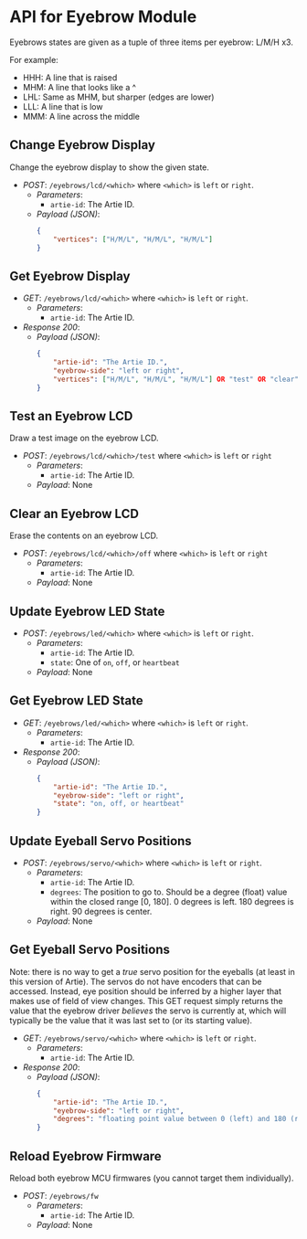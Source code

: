# API for Eyebrow Module

Eyebrows states are given as a tuple of three items per eyebrow: L/M/H x3.

For example:

* HHH: A line that is raised
* MHM: A line that looks like a ^
* LHL: Same as MHM, but sharper (edges are lower)
* LLL: A line that is low
* MMM: A line across the middle

## Change Eyebrow Display

Change the eyebrow display to show the given state.

* *POST*: `/eyebrows/lcd/<which>` where `<which>` is `left` or `right`.
    * *Parameters*:
        * `artie-id`: The Artie ID.
    * *Payload (JSON)*:
        ```json
        {
            "vertices": ["H/M/L", "H/M/L", "H/M/L"]
        }
        ```

## Get Eyebrow Display

* *GET*: `/eyebrows/lcd/<which>` where `<which>` is `left` or `right`.
    * *Parameters*:
        * `artie-id`: The Artie ID.
* *Response 200*:
    * *Payload (JSON)*:
        ```json
        {
            "artie-id": "The Artie ID.",
            "eyebrow-side": "left or right",
            "vertices": ["H/M/L", "H/M/L", "H/M/L"] OR "test" OR "clear"
        }
        ```

## Test an Eyebrow LCD

Draw a test image on the eyebrow LCD.

* *POST*: `/eyebrows/lcd/<which>/test` where `<which>` is `left` or `right`
    * *Parameters*:
        * `artie-id`: The Artie ID.
    * *Payload*: None

## Clear an Eyebrow LCD

Erase the contents on an eyebrow LCD.

* *POST*: `/eyebrows/lcd/<which>/off` where `<which>` is `left` or `right`
    * *Parameters*:
        * `artie-id`: The Artie ID.
    * *Payload*: None

## Update Eyebrow LED State

* *POST*: `/eyebrows/led/<which>` where `<which>` is `left` or `right`.
    * *Parameters*:
        * `artie-id`: The Artie ID.
        * `state`: One of `on`, `off`, or `heartbeat`
    * *Payload*: None

## Get Eyebrow LED State

* *GET*: `/eyebrows/led/<which>` where `<which>` is `left` or `right`.
    * *Parameters*:
        * `artie-id`: The Artie ID.
* *Response 200*:
    * *Payload (JSON)*:
        ```json
        {
            "artie-id": "The Artie ID.",
            "eyebrow-side": "left or right",
            "state": "on, off, or heartbeat"
        }
        ```

## Update Eyeball Servo Positions

* *POST*: `/eyebrows/servo/<which>` where `<which>` is `left` or `right`.
    * *Parameters*:
        * `artie-id`: The Artie ID.
        * `degrees`: The position to go to. Should be a degree (float) value within the closed range [0, 180]. 0 degrees is left. 180 degrees is right. 90 degrees is center.
    * *Payload*: None

## Get Eyeball Servo Positions

Note: there is no way to get a *true* servo position for the eyeballs
(at least in this version of Artie). The servos do not have
encoders that can be accessed. Instead, eye position should be
inferred by a higher layer that makes use of field of view
changes. This GET request simply returns the value that
the eyebrow driver *believes* the servo is currently at,
which will typically be the value that it was last set to (or its starting value).

* *GET*: `/eyebrows/servo/<which>` where `<which>` is `left` or `right`.
    * *Parameters*:
        * `artie-id`: The Artie ID.
* *Response 200*:
    * *Payload (JSON)*:
        ```json
        {
            "artie-id": "The Artie ID.",
            "eyebrow-side": "left or right",
            "degrees": "floating point value between 0 (left) and 180 (right)"
        }
        ```

## Reload Eyebrow Firmware

Reload both eyebrow MCU firmwares (you cannot target them individually).

* *POST*: `/eyebrows/fw`
    * *Parameters*:
        * `artie-id`: The Artie ID.
    * *Payload*: None
